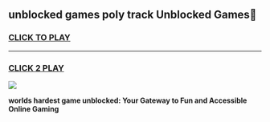 
## unblocked games poly track Unblocked Games👋
<h3>
<a href="https://premium.freeplayer.one?title=unblocked_games_poly_track&ref=16F">CLICK TO PLAY</a></h3>
<hr>

<h3>
<a href="https://premium.freeplayer.one?title=unblocked_games_poly_track&ref=16F">CLICK 2 PLAY</a>
  
</h3>

<a href="https://premium.freeplayer.one?title=unblocked_games_poly_track&ref=16F/"><img src="https://clearcache.store/games.png"></a>


**worlds hardest game unblocked: Your Gateway to Fun and Accessible Online Gaming**

